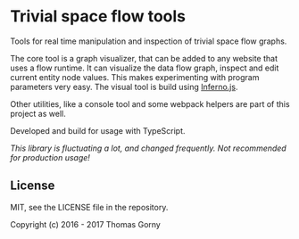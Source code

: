 # Trivial space flow tools

Tools for real time manipulation and inspection of trivial space flow graphs.

The core tool is a graph visualizer, that can be added to any website that uses a flow runtime.
It can visualize the data flow graph, inspect and edit current entity node values. This makes experimenting with program parameters very easy. The visual tool is build using [Inferno.js](https://github.com/infernojs/inferno).

Other utilities, like a console tool and some webpack helpers are part of this project as well.

Developed and build for usage with TypeScript.

_This library is fluctuating a lot, and changed frequently. Not recommended for production usage!_

## License

MIT, see the LICENSE file in the repository.

Copyright (c) 2016 - 2017 Thomas Gorny
